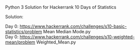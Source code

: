 Python 3 Solution for Hackerrank 10 Days of Statistics

Solution:

Day 0: https://www.hackerrank.com/challenges/s10-basic-statistics/problem   Mean Median Mode.py                                          
Day 0: https://www.hackerrank.com/challenges/s10-weighted-mean/problem      Weighted_Mean.py
